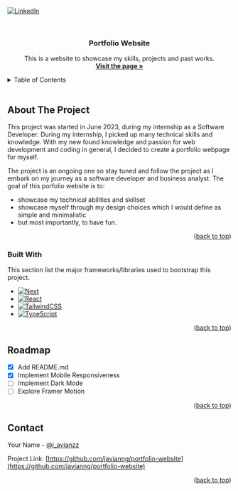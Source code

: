 <a name="readme-top"></a>

<!-- PROJECT SHIELDS -->

[![LinkedIn][linkedin-shield]][linkedin-url]


<!-- PROJECT LOGO -->
<br />
<div align="center">

  <h3 align="center">Portfolio Website</h3>

  <p align="center">
    This is a website to showcase my skills, projects and past works.
    <br />
    <a href="https://portfolio-website-pearl-tau.vercel.app/"><strong>Visit the page »</strong></a>
  </p>
</div>



<!-- TABLE OF CONTENTS -->

<details>
  <summary>Table of Contents</summary>
  <ol>
    <li>
      <a href="#about-the-project">About The Project</a>
      <ul>
        <li><a href="#built-with">Built With</a></li>
      </ul>
    </li>
    <li><a href="#roadmap">Roadmap</a></li>
    <li><a href="#contact">Contact</a></li>
  </ol>
</details>

</br>

<!-- ABOUT THE PROJECT -->
## About The Project

This project was started in June 2023, during my internship as a Software Developer. During my internship, I picked up many technical skills and knowledge. With my new found knowledge and passion for web development and coding in general, I decided to create a portfolio webpage for myself.

The project is an ongoing one so stay tuned and follow the project as I embark on my journey as a software developer and business analyst. The goal of this porfolio website is to:

- showcase my technical abilities and skillset
- showcase myself through my design choices which I would define as simple and minimalistic
- but most importantly, to have fun.

<p align="right">(<a href="#readme-top">back to top</a>)</p>


### Built With

This section list the major frameworks/libraries used to bootstrap this project.

* [![Next][Next.js]][Next-url]
* [![React][React.js]][React-url]
* [![TailwindCSS][TailwindCSS]][TailwindCSS-url]
* [![TypeScript][TypeScript]][TypeScript-url]


<p align="right">(<a href="#readme-top">back to top</a>)</p>



<!-- ROADMAP -->
## Roadmap

- [x] Add README.md
- [x] Implement Mobile Responsiveness
- [ ] Implement Dark Mode
- [ ] Explore Framer Motion

<p align="right">(<a href="#readme-top">back to top</a>)</p>


<!-- CONTACT -->
## Contact

Your Name - [@j_avianzz](https://twitter.com/j_avianzz)

Project Link: [https://github.com/javianng/portfolio-website](https://github.com/javianng/portfolio-website)

<p align="right">(<a href="#readme-top">back to top</a>)</p>


<!-- MARKDOWN LINKS & IMAGES -->
<!-- https://www.markdownguide.org/basic-syntax/#reference-style-links -->
[linkedin-shield]: https://img.shields.io/badge/-LinkedIn-black.svg?style=for-the-badge&logo=linkedin&colorB=555
[linkedin-url]: https://www.linkedin.com/in/javianngzh/

[Next.js]: https://img.shields.io/badge/next.js-000000?style=for-the-badge&logo=nextdotjs&logoColor=white
[Next-url]: https://nextjs.org/

[React.js]: https://img.shields.io/badge/React-20232A?style=for-the-badge&logo=react&logoColor=61DAFB
[React-url]: https://reactjs.org/

[TailwindCSS]: https://img.shields.io/static/v1?style=for-the-badge&message=Tailwind+CSS&color=222222&logo=Tailwind+CSS&logoColor=06B6D4&label=
[TailwindCSS-url]: https://tailwindcss.com/

[TypeScript]: https://img.shields.io/static/v1?style=for-the-badge&message=TypeScript&color=3178C6&logo=TypeScript&logoColor=FFFFFF&label=
[TypeScript-url]: https://www.typescriptlang.org/